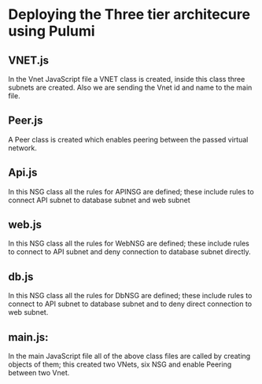 # Deploying the  Three  tier architecure using Pulumi

## VNET.js
In the Vnet JavaScript file a VNET class is created, inside this 
class three subnets are created. Also we are sending the Vnet id and name to the main file.

## Peer.js
A Peer class is created which enables peering between the passed virtual network.

## Api.js
In this NSG class all the rules for APINSG are defined; these include rules to connect API subnet to database subnet and web subnet

## web.js 
In this NSG class all the rules for WebNSG are defined; these include rules to connect to API subnet  and deny connection to database subnet directly.

## db.js
In this NSG class all the rules for DbNSG are defined; these include rules to connect to API subnet to database subnet and to deny direct connection to web subnet.

## main.js: 
In the main JavaScript file all of the above class files are called by creating objects of them; this created two VNets, six NSG and enable Peering between two Vnet.



